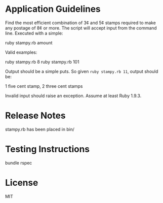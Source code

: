 # Application Guidelines

Find the most efficient combination of 3¢ and 5¢ stamps required to make any postage of 8¢ or more. The script will accept input from the command line. Executed with a simple:

  ruby stampy.rb amount

Valid examples:

  ruby stampy.rb 8
  ruby stampy.rb 101

Output should be a simple puts. So given `ruby stampy.rb 11`, output should be:

  1 five cent stamp, 2 three cent stamps

Invalid input should raise an exception. Assume at least Ruby 1.9.3.

# Release Notes

stampy.rb has been placed in bin/

# Testing Instructions

  bundle
  rspec

# License

MIT
